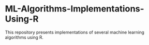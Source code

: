 # ML-Algorithms-Implementations-Using-R
This repository presents implementations of several machine learning algorithms using R. 
